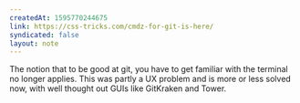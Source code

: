```yaml
---
createdAt: 1595770244675
link: https://css-tricks.com/cmdz-for-git-is-here/
syndicated: false
layout: note
---
```


The notion that to be good at git, you have to get familiar with the terminal no longer applies. This was partly a UX problem and is more or less solved now, with well thought out GUIs like GitKraken and Tower.
